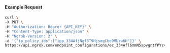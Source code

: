 <!-- Code generated for API Clients. DO NOT EDIT. -->

#### Example Request

```bash
curl \
-X PUT \
-H "Authorization: Bearer {API_KEY}" \
-H "Content-Type: application/json" \
-H "Ngrok-Version: 2" \
-d '{"ip_policy_ids":["ipp_334AfjNgf3T9HjsegCbo9MUzw6H"]}' \
https://api.ngrok.com/endpoint_configurations/ec_334Afl6mmN5spvgntfPYz47bJnm/ip_policy
```
